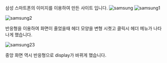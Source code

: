 삼성 스마트폰의 이미지를 이용하여 만든 사이트 입니다.
![samsung](https://user-images.githubusercontent.com/62640011/98225676-5a92eb00-1f98-11eb-83cd-1afce99fc3b0.PNG)
![samsung1](https://user-images.githubusercontent.com/62640011/98225685-5f579f00-1f98-11eb-857b-a0cb477378d3.PNG)

![samsung2](https://user-images.githubusercontent.com/62640011/98225686-5f579f00-1f98-11eb-9e93-d98cc3fb255e.PNG)

반응형을 이용하여 화면이 줄었을때 헤더 모양을 변형 시켯고 클릭시 헤더 메뉴가 나타나게 했습니다.

![samsung23](https://user-images.githubusercontent.com/62640011/98225687-5ff03580-1f98-11eb-95a2-a34dc63a14f6.PNG)

중앙 화면 역시 반응형으로 display가 바뀌게 했습니다.
